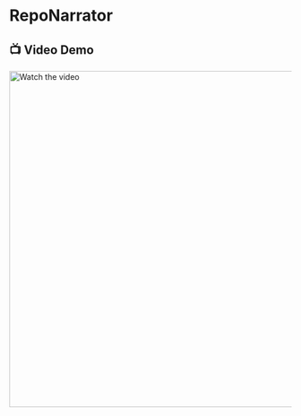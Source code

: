 # RepoNarrator
<h2>📺 Video Demo</h2>
<a href="https://www.youtube.com/watch?v=WPnzze30Deo" target="_blank">
  <img src="https://img.youtube.com/vi/WPnzze30Deo/0.jpg" alt="Watch the video" width="600">
</a>
